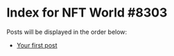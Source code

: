 # Index for NFT World #8303
Posts will be displayed in the order below:

- [Your first post](./001-first.md)

